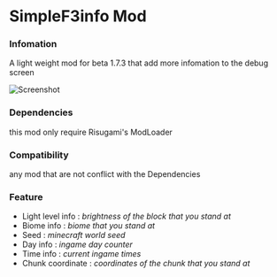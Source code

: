 # SimpleF3info Mod
### Infomation
A light weight mod for beta 1.7.3 that add more infomation to the debug screen

![Screenshot](https://github.com/FarnGitHub/Minecraft-SimpleF3info-Mod/blob/main/2023-07-30_11.25.34.png)


### Dependencies
this mod only require Risugami's ModLoader

### Compatibility
any mod that are not conflict with the Dependencies

### Feature
- Light level info : *brightness of the block that you stand at*
- Biome info : *biome that you stand at*
- Seed : *minecraft world seed*
- Day info : *ingame day counter*
- Time info : *current ingame times*
- Chunk coordinate : *coordinates of the chunk that you stand at*
